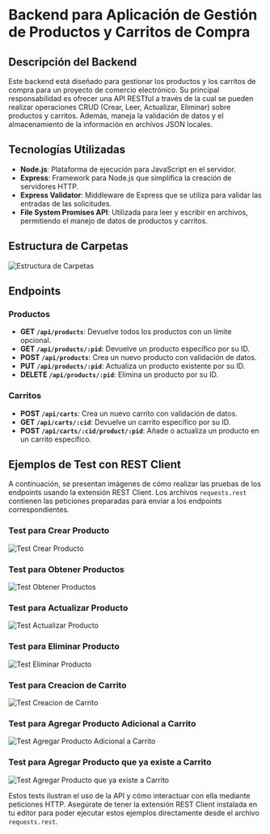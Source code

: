 # Backend para Aplicación de Gestión de Productos y Carritos de Compra

## Descripción del Backend
Este backend está diseñado para gestionar los productos y los carritos de compra para un proyecto de comercio electrónico. Su principal responsabilidad es ofrecer una API RESTful a través de la cual se pueden realizar operaciones CRUD (Crear, Leer, Actualizar, Eliminar) sobre productos y carritos. Además, maneja la validación de datos y el almacenamiento de la información en archivos JSON locales.

## Tecnologías Utilizadas
- **Node.js**: Plataforma de ejecución para JavaScript en el servidor.
- **Express**: Framework para Node.js que simplifica la creación de servidores HTTP.
- **Express Validator**: Middleware de Express que se utiliza para validar las entradas de las solicitudes.
- **File System Promises API**: Utilizada para leer y escribir en archivos, permitiendo el manejo de datos de productos y carritos.

## Estructura de Carpetas

![Estructura de Carpetas](https://general-projects-public.s3.eu-west-3.amazonaws.com/folders.webp)


## Endpoints

### Productos
- **GET `/api/products`**: Devuelve todos los productos con un límite opcional.
- **GET `/api/products/:pid`**: Devuelve un producto específico por su ID.
- **POST `/api/products`**: Crea un nuevo producto con validación de datos.
- **PUT `/api/products/:pid`**: Actualiza un producto existente por su ID.
- **DELETE `/api/products/:pid`**: Elimina un producto por su ID.

### Carritos
- **POST `/api/carts`**: Crea un nuevo carrito con validación de datos.
- **GET `/api/carts/:cid`**: Devuelve un carrito específico por su ID.
- **POST `/api/carts/:cid/product/:pid`**: Añade o actualiza un producto en un carrito específico.

## Ejemplos de Test con REST Client
A continuación, se presentan imágenes de cómo realizar las pruebas de los endpoints usando la extensión REST Client. Los archivos `requests.rest` contienen las peticiones preparadas para enviar a los endpoints correspondientes.

### Test para Crear Producto
![Test Crear Producto](https://general-projects-public.s3.eu-west-3.amazonaws.com/test_1.webp)

### Test para Obtener Productos
![Test Obtener Productos](https://general-projects-public.s3.eu-west-3.amazonaws.com/test_2.webp)

### Test para Actualizar Producto
![Test Actualizar Producto](https://general-projects-public.s3.eu-west-3.amazonaws.com/test_3.webp)

### Test para Eliminar Producto
![Test Eliminar Producto](https://general-projects-public.s3.eu-west-3.amazonaws.com/test_4.webp)

### Test para Creacion de Carrito
![Test Creacion de Carrito](https://general-projects-public.s3.eu-west-3.amazonaws.com/test_5.webp)

### Test para Agregar Producto Adicional a Carrito
![Test Agregar Producto Adicional a Carrito](https://general-projects-public.s3.eu-west-3.amazonaws.com/test_6.webp)

### Test para Agregar Producto que ya existe a Carrito
![Test Agregar Producto que ya existe a Carrito](https://general-projects-public.s3.eu-west-3.amazonaws.com/test_7.webp)


Estos tests ilustran el uso de la API y cómo interactuar con ella mediante peticiones HTTP. Asegúrate de tener la extensión REST Client instalada en tu editor para poder ejecutar estos ejemplos directamente desde el archivo `requests.rest`.


